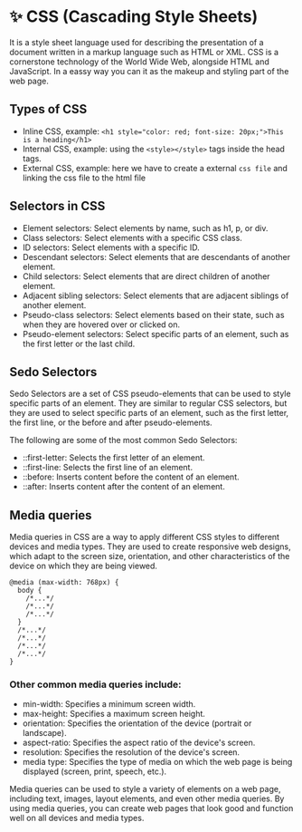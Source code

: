 # ✨ CSS (Cascading Style Sheets)

It is a style sheet language used for describing the presentation of a document written in a markup language such as HTML or XML. CSS is a cornerstone technology of the World Wide Web, alongside HTML and JavaScript. In a eassy way you can it as the makeup and styling part of the web page.

## Types of CSS

- Inline CSS, example: `<h1 style="color: red; font-size: 20px;">This is a heading</h1>`
- Internal CSS, example: using the `<style></style>` tags inside the head tags.
- External CSS, example: here we have to create a external `css file` and linking the css file to the html file

## Selectors in CSS

- Element selectors: Select elements by name, such as h1, p, or div.
- Class selectors: Select elements with a specific CSS class.
- ID selectors: Select elements with a specific ID.
- Descendant selectors: Select elements that are descendants of another element.
- Child selectors: Select elements that are direct children of another element.
- Adjacent sibling selectors: Select elements that are adjacent siblings of another element.
- Pseudo-class selectors: Select elements based on their state, such as when they are hovered over or clicked on.
- Pseudo-element selectors: Select specific parts of an element, such as the first letter or the last child.

## Sedo Selectors

Sedo Selectors are a set of CSS pseudo-elements that can be used to style specific parts of an element. They are similar to regular CSS selectors, but they are used to select specific parts of an element, such as the first letter, the first line, or the before and after pseudo-elements.

The following are some of the most common Sedo Selectors:

- ::first-letter: Selects the first letter of an element.
- ::first-line: Selects the first line of an element.
- ::before: Inserts content before the content of an element.
- ::after: Inserts content after the content of an element.

## Media queries

Media queries in CSS are a way to apply different CSS styles to different devices and media types. They are used to create responsive web designs, which adapt to the screen size, orientation, and other characteristics of the device on which they are being viewed.

```
@media (max-width: 768px) {
  body {
    /*...*/
    /*...*/
    /*...*/
  }
  /*...*/
  /*...*/
  /*...*/
  /*...*/
}
```

### Other common media queries include:

- min-width: Specifies a minimum screen width.
- max-height: Specifies a maximum screen height.
- orientation: Specifies the orientation of the device (portrait or landscape).
- aspect-ratio: Specifies the aspect ratio of the device's screen.
- resolution: Specifies the resolution of the device's screen.
- media type: Specifies the type of media on which the web page is being displayed (screen, print, speech, etc.).

Media queries can be used to style a variety of elements on a web page, including text, images, layout elements, and even other media queries. By using media queries, you can create web pages that look good and function well on all devices and media types.
